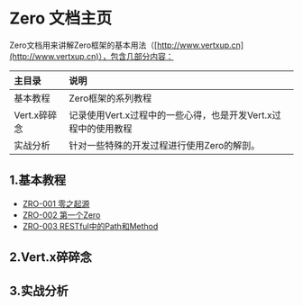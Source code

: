 # Zero 文档主页

Zero文档用来讲解Zero框架的基本用法（[http://www.vertxup.cn](http://www.vertxup.cn)），包含几部分内容：

| 主目录 | 说明 |
| :--- | :--- |
| 基本教程 | Zero框架的系列教程 |
| Vert.x碎碎念 | 记录使用Vert.x过程中的一些心得，也是开发Vert.x过程中的使用教程 |
| 实战分析 | 针对一些特殊的开发过程进行使用Zero的解剖。 |

## 1.基本教程

* [ZRO-001 零之起源](/zero-up/shou-ye/1ji-ben-jiao-cheng/zro-100-ling-zhi-qi-yuan.md)
* [ZRO-002 第一个Zero](/zero-up/shou-ye/1ji-ben-jiao-cheng/zro-002-di-yi-ge-zero.md)
* [ZRO-003 RESTful中的Path和Method](/zero-up/shou-ye/1ji-ben-jiao-cheng/zro-003-restfulzhong-de-path-he-method.md)

## 2.Vert.x碎碎念

## 3.实战分析



